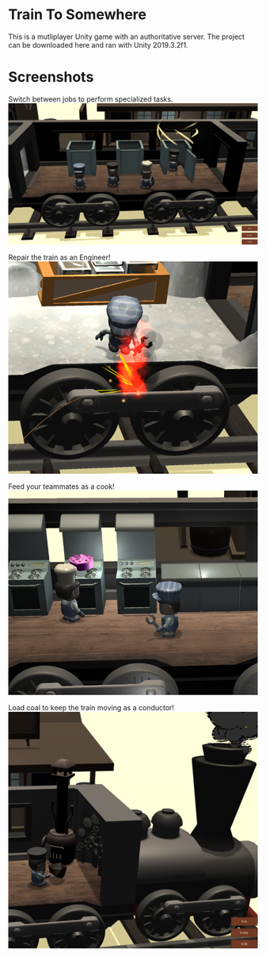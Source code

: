 # Train To Somewhere

This is a mutliplayer Unity game with an authoritative server. The project can be downloaded here and ran with Unity 2019.3.2f1. 

# Screenshots

Switch between jobs to perform specialized tasks.
![JobSwitching](/Screenshots/JobSwitching.png)

Repair the train as an Engineer!
![Fire](/Screenshots/Fire.png)

Feed your teammates as a cook!
![Cooking](/Screenshots/Cooking.png)

Load coal to keep the train moving as a conductor!
![Coal](/Screenshots/Coal.png)


